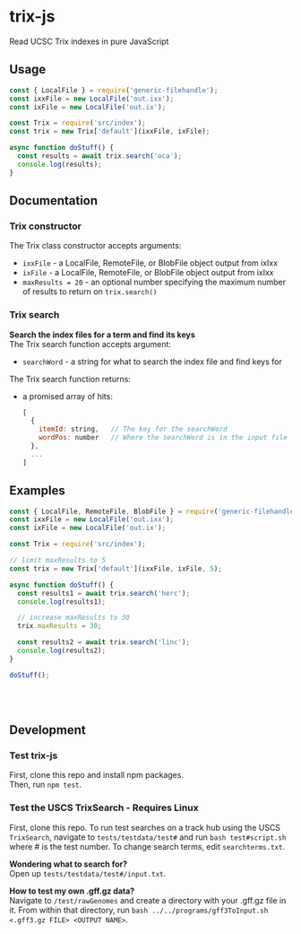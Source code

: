 # trix-js
Read UCSC Trix indexes in pure JavaScript

## Usage

```js
const { LocalFile } = require('generic-filehandle');
const ixxFile = new LocalFile('out.ixx');
const ixFile = new LocalFile('out.ix');

const Trix = require('src/index');
const trix = new Trix['default'](ixxFile, ixFile);

async function doStuff() {
  const results = await trix.search('oca');
  console.log(results);
}

```

## Documentation
### Trix constructor
The Trix class constructor accepts arguments:
- `ixxFile` - a LocalFile, RemoteFile, or BlobFile object output from ixIxx
- `ixFile` - a LocalFile, RemoteFile, or BlobFile object output from ixIxx
- `maxResults = 20` - an optional number specifying the maximum number of results to return on `trix.search()`


### Trix search
**Search the index files for a term and find its keys**<br>
The Trix search function accepts argument:
- `searchWord` - a string for what to search the index file and find keys for<br>
  
The Trix search function returns: <br>
- a promised array of hits:
  ```js
  [
    {
      itemId: string,   // The key for the searchWord
      wordPos: number   // Where the searchWord is in the input file line (1 is first, 2 is the second word...)
    },
    ...
  ]
  ```


## Examples

```js
const { LocalFile, RemoteFile, BlobFile } = require('generic-filehandle');
const ixxFile = new LocalFile('out.ixx');
const ixFile = new LocalFile('out.ix');

const Trix = require('src/index');

// limit maxResults to 5
const trix = new Trix['default'](ixxFile, ixFile, 5);

async function doStuff() {
  const results1 = await trix.search('herc');
  console.log(results1);

  // increase maxResults to 30
  trix.maxResults = 30;

  const results2 = await trix.search('linc');
  console.log(results2);
}

doStuff();
```
<br><br>















## Development


### Test trix-js
First, clone this repo and install npm packages. <br>
Then, run `npm test`. <br>

### Test the USCS TrixSearch - Requires Linux
First, clone this repo.
To run test searches on a track hub using the USCS `TrixSearch`, navigate to `tests/testdata/test#` and run `bash test#script.sh` where # is the test number.
To change search terms, edit `searchterms.txt`.

**Wondering what to search for?**<br>
Open up `tests/testdata/test#/input.txt`.


**How to test my own .gff.gz data?**<br>
Navigate to `/test/rawGenomes` and create a directory with your .gff.gz file in it. From within that directory, run `bash ../../programs/gff3ToInput.sh <.gff3.gz FILE> <OUTPUT NAME>`.

